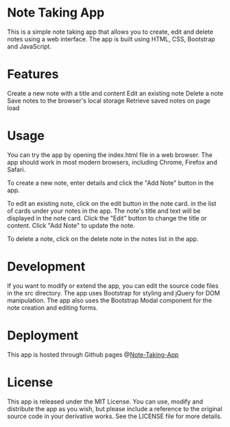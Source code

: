 # Note Taking App
This is a simple note taking app that allows you to create, edit and delete notes using a web interface. The app is built using HTML, CSS, Bootstrap and JavaScript.

# Features
Create a new note with a title and content
Edit an existing note
Delete a note
Save notes to the browser's local storage
Retrieve saved notes on page load
# Usage
You can try the app by opening the index.html file in a web browser. The app should work in most modern browsers, including Chrome, Firefox and Safari.

To create a new note, enter details and  click the "Add Note" button in the app. 

To edit an existing note, click on the edit button in the note card. in the list of cards under your notes in the app. The note's title and text will be displayed in the note card. Click the "Edit" button to change the title or content. Click "Add Note" to update the note.

To delete a note, click on the delete note in the notes list in the app.

# Development
If you want to modify or extend the app, you can edit the source code files in the src directory. The app uses Bootstrap for styling and jQuery for DOM manipulation. The app also uses the Bootstrap Modal component for the note creation and editing forms.

# Deployment
This app is hosted through Github pages @[Note-Taking-App](https://saikumarpole.github.io/Note-taking-App/)

# License
This app is released under the MIT License. You can use, modify and distribute the app as you wish, but please include a reference to the original source code in your derivative works. See the LICENSE file for more details.
